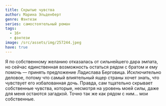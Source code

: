 ```yaml
---
title: Скрытые чувства
author: Марина Эльденберт
genre: Фэнтези
series: самостоятельный роман
tags:
  - 16+
  - фэнтези
image: /src/assets/img/257244.jpeg
have: true
---
```

Я по собственному желанию отказалась от сильнейшего дара эмпата, но сейчас единственная возможность остаться рядом с братом и ему помочь — принять предложение Ладислава Берговица. Исключительно деловое, потому что самый влиятельный ящер страны хочет знать, что чувствует его избалованная дочь. Правда, сам тщательно скрывает собственные чувства, которые, несмотря на уровень моей силы, даже для меня остаются загадкой. Точно так же как рядом с ним… мои собственные.
